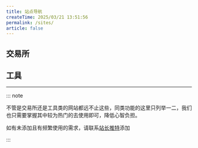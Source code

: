 ```yaml
---
title: 站点导航
createTime: 2025/03/21 13:51:56
permalink: /sites/
article: false
---
```


## 交易所

<CardGrid>

<LinkCard title="Binance" icon="token-branded:binance" href="https://www.binance.com/" >

</LinkCard> 
<LinkCard title="OKX" icon="token-branded:okx" href="https://www.huobi.com/" >

</LinkCard>
 <LinkCard title="Bybit" icon="https://s2.coinmarketcap.com/static/img/exchanges/64x64/521.png" href="https://www.bybit.com/" /> 
 <LinkCard title="Coinbase" icon="https://s2.coinmarketcap.com/static/img/exchanges/64x64/89.png" href="https://www.coinbase.com/" />
 <LinkCard title="Gate.io" icon="https://s2.coinmarketcap.com/static/img/exchanges/64x64/302.png" href="https://www.gate.io/" />
 <LinkCard title="bigget" icon="https://s2.coinmarketcap.com/static/img/exchanges/64x64/513.png" href="https://www.bitget.com" />
 <LinkCard title="HTX" icon="/img/other/htx.ico" href="https://www.htx.com/en-us/" />
 <LinkCard title="mexc" icon="https://s2.coinmarketcap.com/static/img/exchanges/64x64/544.png" href="https://www.mexc.com/" />

</CardGrid>

## 工具

<CardGrid>
  <LinkCard title="gmgn官网" icon="/img/other/gmgn.png" href="https://www.gmgn.ai/" />
  <LinkCard title="gmgn使用手册" icon="/img/other/gmgn.png" href="https://docs.gmgn.ai/cn/"/>
  <LinkCard title="DexScreener" icon="/img/other/dexscreener.png" href="https://dexscreener.com/" />
  <LinkCard title="GeckoTermial" icon="/img/other/geckoterminal.jpg" href="https://www.geckoterminal.com/zh" />
  <LinkCard title="Crypto Bubbles" icon="/img/other/crypto-bubbles.jpg" href="https://cryptobubbles.net/" />
</CardGrid>

---

::: note

不管是交易所还是工具类的网站都远不止这些，同类功能的这里只列举一二，我们也只需要掌握其中较为热门的去使用即可，降低心智负担。

如有未添加且有频繁使用的需求，请联系[站长推特][1]添加

:::

[1]: https://x.com/cankao_xiaoxi "cankaoxiaoxi"

<style>
  .vp-doc h2 .header-anchor::before{
        background-image: url(/img/dh.svg)
  }
</style>
